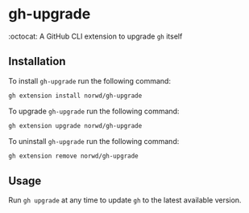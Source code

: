 # gh-upgrade

:octocat: A GitHub CLI extension to upgrade `gh` itself

## Installation

To install `gh-upgrade` run the following command:

```sh
gh extension install norwd/gh-upgrade
```

To upgrade `gh-upgrade` run the following command:

```sh
gh extension upgrade norwd/gh-upgrade
```

To uninstall `gh-upgrade` run the following command:

```sh
gh extension remove norwd/gh-upgrade
```

## Usage

Run `gh upgrade` at any time to update `gh` to the latest available version.
